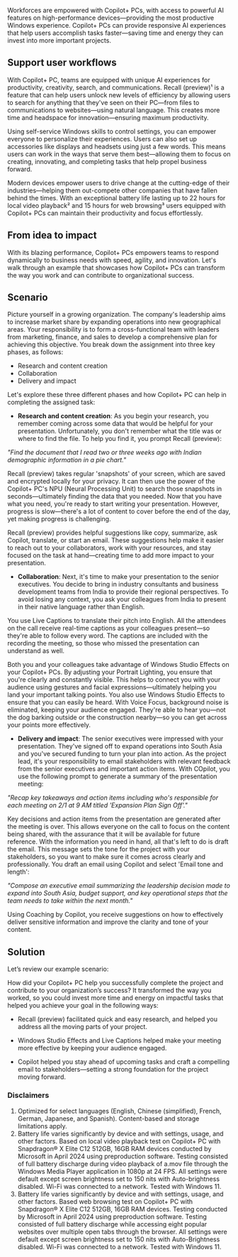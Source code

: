 Workforces are empowered with Copilot+ PCs, with access to powerful AI features on high-performance devices—providing the most productive Windows experience. Copilot+ PCs can provide responsive AI experiences that help users accomplish tasks faster—saving time and energy they can invest into more important projects.

## Support user workflows

With Copilot+ PC, teams are equipped with unique AI experiences for productivity, creativity, search, and communications. Recall (preview)¹ is a feature that can help users unlock new levels of efficiency by allowing users to search for anything that they've seen on their PC—from files to communications to websites—using natural language. This creates more time and headspace for innovation—ensuring maximum productivity.

Using self-service Windows skills to control settings, you can empower everyone to personalize their experiences. Users can also set up accessories like displays and headsets using just a few words. This means users can work in the ways that serve them best—allowing them to focus on creating, innovating, and completing tasks that help propel business forward.

Modern devices empower users to drive change at the cutting-edge of their industries—helping them out-compete other companies that have fallen behind the times. With an exceptional battery life lasting up to 22 hours for local video playback² and 15 hours for web browsing³ users equipped with Copilot+ PCs can maintain their productivity and focus effortlessly.

## From idea to impact

With its blazing performance, Copilot+ PCs empowers teams to respond dynamically to business needs with speed, agility, and innovation. Let's walk through an example that showcases how Copilot+ PCs can transform the way you work and can contribute to organizational success.

## Scenario

Picture yourself in a growing organization. The company's leadership aims to increase market share by expanding operations into new geographical areas. Your responsibility is to form a cross-functional team with leaders from marketing, finance, and sales to develop a comprehensive plan for achieving this objective. You break down the assignment into three key phases, as follows:

- Research and content creation
- Collaboration
- Delivery and impact

Let's explore these three different phases and how Copilot+ PC can help in completing the assigned task:

- **Research and content creation**: As you begin your research, you remember coming across some data that would be helpful for your presentation. Unfortunately, you don't remember what the title was or where to find the file. To help you find it, you prompt Recall (preview): 

_"Find the document that I read two or three weeks ago with Indian demographic information in a pie chart."_

Recall (preview) takes regular 'snapshots' of your screen, which are saved and encrypted locally for your privacy. It can then use the power of the Copilot+ PC's NPU (Neural Processing Unit) to search those snapshots in seconds—ultimately finding the data that you needed. Now that you have what you need, you're ready to start writing your presentation. However, progress is slow—there's a lot of content to cover before the end of the day, yet making progress is challenging. 

Recall (preview) provides helpful suggestions like copy, summarize, ask Copilot, translate, or start an email. These suggestions help make it easier to reach out to your collaborators, work with your resources, and stay focused on the task at hand—creating time to add more impact to your presentation.

- **Collaboration**: Next, it's time to make your presentation to the senior executives. You decide to bring in industry consultants and business development teams from India to provide their regional perspectives. To avoid losing any context, you ask your colleagues from India to present in their native language rather than English.

You use Live Captions to translate their pitch into English. All the attendees on the call receive real-time captions as your colleagues present—so they're able to follow every word. The captions are included with the recording the meeting, so those who missed the presentation can understand as well.

Both you and your colleagues take advantage of Windows Studio Effects on your Copilot+ PCs. By adjusting your Portrait Lighting, you ensure that you're clearly and constantly visible. This helps to connect you with your audience using gestures and facial expressions—ultimately helping you land your important talking points. You also use Windows Studio Effects to ensure that you can easily be heard. With Voice Focus, background noise is eliminated, keeping your audience engaged. They're able to hear you—not the dog barking outside or the construction nearby—so you can get across your points more effectively.

- **Delivery and impact**: The senior executives were impressed with your presentation. They've signed off to expand operations into South Asia and you've secured funding to turn your plan into action. As the project lead, it's your responsibility to email stakeholders with relevant feedback from the senior executives and important action items. With COpilot, you use the following prompt to generate a summary of the presentation meeting: 

_"Recap key takeaways and action items including who's responsible for each meeting on 2/1 at 9 AM titled 'Expansion Plan Sign Off'."_

Key decisions and action items from the presentation are generated after the meeting is over. This allows everyone on the call to focus on the content being shared, with the assurance that it will be available for future reference. With the information you need in hand, all that's left to do is draft the email. This message sets the tone for the project with your stakeholders, so you want to make sure it comes across clearly and professionally. You draft an email using Copilot and select 'Email tone and length':

_"Compose an executive email summarizing the leadership decision made to expand into South Asia, budget support, and key operational steps that the team needs to take within the next month."_

Using Coaching by Copilot, you receive suggestions on how to effectively deliver sensitive information and improve the clarity and tone of your content.

## Solution

Let’s review our example scenario:

How did your Copilot+ PC help you successfully complete the project and contribute to your organization’s success? It transformed the way you worked, so you could invest more time and energy on impactful tasks that helped you achieve your goal in the following ways:

- Recall (preview) facilitated quick and easy research, and helped you address all the moving parts of your project.

- Windows Studio Effects and Live Captions helped make your meeting more effective by keeping your audience engaged.

- Copilot helped you stay ahead of upcoming tasks and craft a compelling email to stakeholders—setting a strong foundation for the project moving forward.

### Disclaimers

1. Optimized for select languages (English, Chinese (simplified), French, German, Japanese, and Spanish). Content-based and storage limitations apply.
1. Battery life varies significantly by device and with settings, usage, and other factors. Based on local video playback test on Copilot+ PC with Snapdragon® X Elite C12 512GB, 16GB RAM devices conducted by Microsoft in April 2024 using preproduction software. Testing consisted of full battery discharge during video playback of a.mov file through the Windows Media Player application in 1080p at 24 FPS. All settings were default except screen brightness set to 150 nits with Auto-brightness disabled. Wi-Fi was connected to a network. Tested with Windows 11.
1. Battery life varies significantly by device and with settings, usage, and other factors. Based web browsing test on Copilot+ PC with Snapdragon® X Elite C12 512GB, 16GB RAM devices. Testing conducted by Microsoft in April 2024 using preproduction software. Testing consisted of full battery discharge while accessing eight popular websites over multiple open tabs through the browser. All settings were default except screen brightness set to 150 nits with Auto-Brightness disabled. Wi-Fi was connected to a network. Tested with Windows 11.